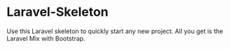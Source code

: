 # Laravel-Skeleton
Use this Laravel skeleton to quickly start any new project. All you get is the Laravel Mix with Bootstrap.
